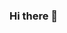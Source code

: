 ### Hi there 👋

<!--
**PhilipeAnderson/PhilipeAnderson** is a ✨ _special_ ✨ repository because its `README.md` (this file) appears on your GitHub profile.

Hey Crazy guys

- 🔭 I’m currently working on ...
- 🌱 I’m currently learning ...
- 👯 I’m looking to collaborate on ...
- 🤔 I’m looking for help with ...
- 💬 Ask me about ...
- 📫 How to reach me: ...
- 😄 Pronouns: ...
- ⚡ Fun fact: ...
-->
